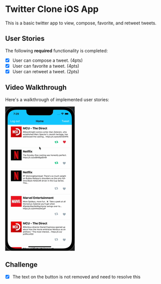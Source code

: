 # Twitter Clone iOS App
This is a basic twitter app to view, compose, favorite, and retweet tweets.

## User Stories
The following **required** functionality is completed:

- [X] User can compose a tweet. (4pts)
- [X] User can favorite a tweet. (4pts)
- [X] User can retweet a tweet. (2pts)

## Video Walkthrough
Here's a walkthrough of implemented user stories:

<img src='https://github.com/Siwon-Kim/iOS-twitter-clone/blob/main/gif.gif' title='Video Walkthrough' width='' alt='Video Walkthrough' />

## Challenge
- [X] The text on the button is not removed and need to resolve this
